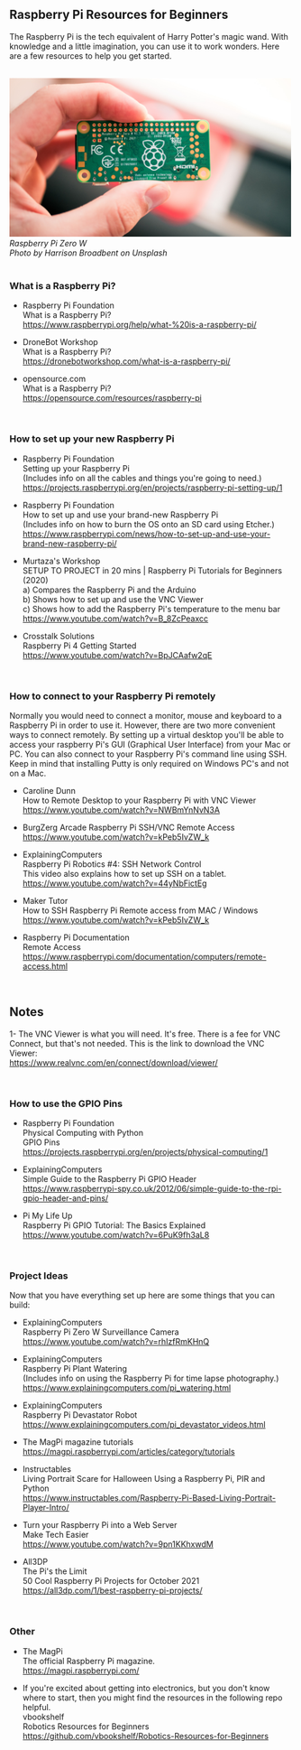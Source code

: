 ## Raspberry Pi Resources for Beginners
The Raspberry Pi is the tech equivalent of Harry Potter's magic wand. With knowledge and a little imagination, you can use it to work wonders. Here are a few resources to help you get started.

<br>
<img src="https://github.com/vbookshelf/Raspberry-Pi-Resources-for-Beginners/blob/main/images/rpi.jpg" width="500"></img>
<i>Raspberry Pi Zero W<br>Photo by Harrison Broadbent on Unsplash</i><br>

<br>

### What is a Raspberry Pi?

- Raspberry Pi Foundation<br>
What is a Raspberry Pi?<br>
https://www.raspberrypi.org/help/what-%20is-a-raspberry-pi/

- DroneBot Workshop<br>
What is a Raspberry Pi?<br>
https://dronebotworkshop.com/what-is-a-raspberry-pi/

- opensource.com<br>
What is a Raspberry Pi?<br>
https://opensource.com/resources/raspberry-pi

<br>

### How to set up your new Raspberry Pi

- Raspberry Pi Foundation<br>
Setting up your Raspberry Pi<br>
(Includes info on all the cables and things you're going to need.)<br>
https://projects.raspberrypi.org/en/projects/raspberry-pi-setting-up/1

- Raspberry Pi Foundation<br>
How to set up and use your brand-new Raspberry Pi<br>
(Includes info on how to burn the OS onto an SD card using Etcher.)<br>
https://www.raspberrypi.com/news/how-to-set-up-and-use-your-brand-new-raspberry-pi/

- Murtaza's Workshop<br>
SETUP TO PROJECT in 20 mins | Raspberry Pi Tutorials for Beginners (2020)<br>
a) Compares the Raspberry Pi and the Arduino<br>
b) Shows how to set up and use the VNC Viewer<br>
c) Shows how to add the Raspberry Pi's temperature to the menu bar<br>
https://www.youtube.com/watch?v=B_8ZcPeaxcc


- Crosstalk Solutions<br>
Raspberry Pi 4 Getting Started<br>
https://www.youtube.com/watch?v=BpJCAafw2qE

<br>

### How to connect to your Raspberry Pi remotely
Normally you would need to connect a monitor, mouse and keyboard to a Raspberry Pi in order to use it. However, there are two more convenient ways to connect remotely. By setting up a virtual desktop you'll be able to access your raspberry Pi's GUI (Graphical User Interface) from your Mac or PC. You can also connect to your Raspberry Pi's command line using SSH. Keep in mind that installing Putty is only required on Windows PC's and not on a Mac.

- Caroline Dunn<br>
How to Remote Desktop to your Raspberry Pi with VNC Viewer<br>
https://www.youtube.com/watch?v=NWBmYnNvN3A

- BurgZerg Arcade
Raspberry Pi SSH/VNC Remote Access<br>
https://www.youtube.com/watch?v=kPeb5IvZW_k

- ExplainingComputers<br>
Raspberry Pi Robotics #4: SSH Network Control<br>
This video also explains how to set up SSH on a tablet.<br>
https://www.youtube.com/watch?v=44yNbFictEg

- Maker Tutor<br>
How to SSH Raspberry Pi Remote access from MAC / Windows<br>
https://www.youtube.com/watch?v=kPeb5IvZW_k

- Raspberry Pi Documentation<br>
Remote Access<br>
https://www.raspberrypi.com/documentation/computers/remote-access.html

<br>

## Notes

1- The VNC Viewer is what you will need. It's free. There is a fee for VNC Connect, but that's not needed.
This is the link to download the VNC Viewer:<br>
https://www.realvnc.com/en/connect/download/viewer/


<br>

### How to use the GPIO Pins

- Raspberry Pi Foundation<br>
Physical Computing with Python<br>
GPIO Pins<br>
https://projects.raspberrypi.org/en/projects/physical-computing/1

- ExplainingComputers<br>
Simple Guide to the Raspberry Pi GPIO Header<br>
https://www.raspberrypi-spy.co.uk/2012/06/simple-guide-to-the-rpi-gpio-header-and-pins/

- Pi My Life Up<br>
Raspberry Pi GPIO Tutorial: The Basics Explained<br>
https://www.youtube.com/watch?v=6PuK9fh3aL8


<br>


### Project Ideas
Now that you have everything set up here are some things that you can build:

- ExplainingComputers<br>
Raspberry Pi Zero W Surveillance Camera<br>
https://www.youtube.com/watch?v=rhIzfRmKHnQ

- ExplainingComputers<br>
Raspberry Pi Plant Watering<br>
(Includes info on using the Raspberry Pi for time lapse photography.)<br>
https://www.explainingcomputers.com/pi_watering.html

- ExplainingComputers<br>
Raspberry Pi Devastator Robot<br>
https://www.explainingcomputers.com/pi_devastator_videos.html

- The MagPi magazine tutorials<br>
https://magpi.raspberrypi.com/articles/category/tutorials

- Instructables<br>
Living Portrait Scare for Halloween Using a Raspberry Pi, PIR and Python<br>
https://www.instructables.com/Raspberry-Pi-Based-Living-Portrait-Player-Intro/


- Turn your Raspberry Pi into a Web Server<br>
Make Tech Easier<br>
https://www.youtube.com/watch?v=9pn1KKhxwdM


- All3DP<br>
The Pi's the Limit<br>
50 Cool Raspberry Pi Projects for October 2021<br>
https://all3dp.com/1/best-raspberry-pi-projects/



<br>


### Other

- The MagPi<br>
The official Raspberry Pi magazine.<br>
https://magpi.raspberrypi.com/

- If you're excited about getting into electronics, but you don't know where to start, then you might find the resources in the following repo helpful.<br>
vbookshelf<br>
Robotics Resources for Beginners<br>
https://github.com/vbookshelf/Robotics-Resources-for-Beginners


<br>




